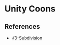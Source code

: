 # Unity Coons

## References

- [√3-Subdivision](https://www.graphics.rwth-aachen.de/media/papers/sqrt31.pdf)